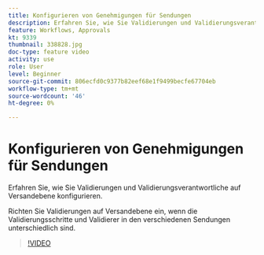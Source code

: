 ```yaml
---
title: Konfigurieren von Genehmigungen für Sendungen
description: Erfahren Sie, wie Sie Validierungen und Validierungsverantwortliche auf Versandebene konfigurieren.
feature: Workflows, Approvals
kt: 9339
thumbnail: 338828.jpg
doc-type: feature video
activity: use
role: User
level: Beginner
source-git-commit: 806ecfd0c9377b82eef68e1f9499becfe67704eb
workflow-type: tm+mt
source-wordcount: '46'
ht-degree: 0%

---
```



# Konfigurieren von Genehmigungen für Sendungen

Erfahren Sie, wie Sie Validierungen und Validierungsverantwortliche auf Versandebene konfigurieren.  

Richten Sie Validierungen auf Versandebene ein, wenn die Validierungsschritte und Validierer in den verschiedenen Sendungen unterschiedlich sind.

>[!VIDEO](https://video.tv.adobe.com/v/338828?quality=12)
